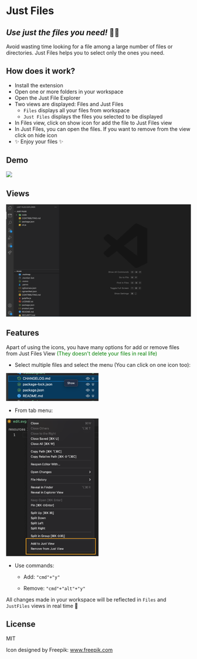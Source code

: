 # Just Files
## _Use just the files you need!_ 🤠📁

Avoid wasting time looking for a file among a large number of files or directories. Just Files helps you to select only the ones you need.

## How does it work?
- Install the extension
- Open one or more folders in your workspace
- Open the Just File Explorer
- Two views are displayed: Files and Just Files
    - `Files` displays all your files from workspace
    - `Just Files` displays the files you selected to be displayed
- In Files view, click on show icon for add the file to Just Files view
- In Just Files, you can open the files. If you want to remove from the view click on hide icon
- ✨ Enjoy your files ✨

## Demo

<img src="resources/example.gif" />

## Views

<img src="resources/package-explorer.png" />

## Features
Apart of using the icons, you have many options for add or remove files from Just Files View <span style="color:green">(They doesn't delete your files in real life)</span>
- Select multiple files and select the menu (You can click on one icon too):

<img src="resources/multipleFiles.png" width="50%" height="50%"/>

- From tab menu:

<img src="resources/menu.png" width="50%" height="50%"/>

- Use commands:

    - Add: `"cmd"+"y"`

    - Remove: `"cmd"+"alt"+"y"`

All changes made in your workspace will be reflected in `Files` and `JustFiles` views in real time 🚀
## License

MIT

Icon designed by Freepik: www.freepik.com